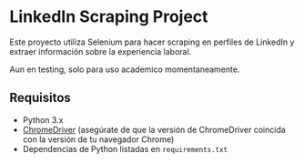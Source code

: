 # LinkedIn Scraping Project



Este proyecto utiliza Selenium para hacer scraping en perfiles de LinkedIn y extraer información sobre la experiencia laboral. 

Aun en testing, solo para uso academico momentaneamente.

## Requisitos

- Python 3.x
- [ChromeDriver](https://sites.google.com/chromium.org/driver/) (asegúrate de que la versión de ChromeDriver coincida con la versión de tu navegador Chrome)
- Dependencias de Python listadas en `requirements.txt`

